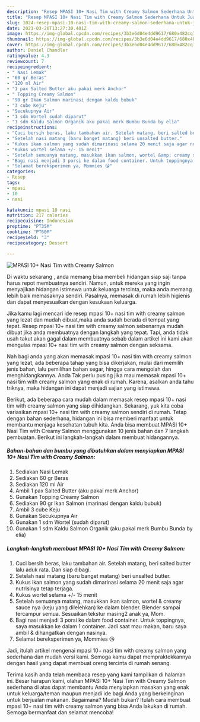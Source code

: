 ```yaml
---
description: "Resep MPASI 10+ Nasi Tim with Creamy Salmon Sederhana Untuk Jualan"
title: "Resep MPASI 10+ Nasi Tim with Creamy Salmon Sederhana Untuk Jualan"
slug: 1024-resep-mpasi-10-nasi-tim-with-creamy-salmon-sederhana-untuk-jualan
date: 2021-03-26T13:27:30.401Z
image: https://img-global.cpcdn.com/recipes/3b3e6d04e4dd9617/680x482cq70/mpasi-10-nasi-tim-with-creamy-salmon-foto-resep-utama.jpg
thumbnail: https://img-global.cpcdn.com/recipes/3b3e6d04e4dd9617/680x482cq70/mpasi-10-nasi-tim-with-creamy-salmon-foto-resep-utama.jpg
cover: https://img-global.cpcdn.com/recipes/3b3e6d04e4dd9617/680x482cq70/mpasi-10-nasi-tim-with-creamy-salmon-foto-resep-utama.jpg
author: Daniel Chandler
ratingvalue: 4.3
reviewcount: 7
recipeingredient:
- " Nasi Lemak"
- "60 gr Beras"
- "120 ml Air"
- "1 pax Salted Butter aku pakai merk Anchor"
- " Topping Creamy Salmon"
- "90 gr Ikan Salmon marinasi dengan kaldu bubuk"
- "3 cube Keju"
- "Secukupnya Air"
- "1 sdm Wortel sudah diparut"
- "1 sdm Kaldu Salmon Organik aku pakai merk Bumbu Bunda by elia"
recipeinstructions:
- "Cuci bersih beras, laku tambahan air. Setelah matang, beri salted butter lalu aduk rata. Dan siap dibagi."
- "Setelah nasi matang (baru banget matang) beri unsalted butter."
- "Kukus ikan salmon yang sudah dimarinasi selama 20 menit saja agar nutrisinya tetap terjaga."
- "Kukus wortel selama +/- 15 menit"
- "Setelah semuanya matang, masukkan ikan salmon, wortel &amp; creamy sauce nya (keju yang dilelehkan) ke dalam blender. Blender sampai tercampur semua. Sesuaikan tekstur masing2 anak ya, Mom."
- "Bagi nasi menjadi 3 porsi ke dalam food container. Untuk toppingnya, saya masukkan ke dalam 1 container. Jadi saat mau makan, baru saya ambil &amp; dihangatkan dengan nasinya."
- "Selamat bereksperimen ya, Mommies 😘"
categories:
- Resep
tags:
- mpasi
- 10
- nasi

katakunci: mpasi 10 nasi 
nutrition: 217 calories
recipecuisine: Indonesian
preptime: "PT35M"
cooktime: "PT60M"
recipeyield: "3"
recipecategory: Dessert

---
```



![MPASI 10+ Nasi Tim with Creamy Salmon](https://img-global.cpcdn.com/recipes/3b3e6d04e4dd9617/680x482cq70/mpasi-10-nasi-tim-with-creamy-salmon-foto-resep-utama.jpg)

Di waktu  sekarang , anda memang bisa membeli hidangan siap saji tanpa harus repot membuatnya sendiri. Namun, untuk mereka yang ingin menyajikan hidangan istimewa untuk keluarga tercinta, maka anda memang lebih baik memasaknya sendiri. Pasalnya, memasak di rumah lebih higienis dan dapat menyesuaikan dengan kesukaan keluarga.

Jika kamu lagi mencari ide resep mpasi 10+ nasi tim with creamy salmon yang lezat dan mudah dibuat,maka anda sudah berada di tempat yang tepat. Resep mpasi 10+ nasi tim with creamy salmon  sebenarnya mudah dibuat jika anda membuatnya dengan langkah yang tepat. Tapi, anda tidak usah takut akan gagal dalam membuatnya 
sebab dalam artikel ini kami akan mengulas mpasi 10+ nasi tim with creamy salmon dengan seksama.  



Nah bagi anda yang akan memasak mpasi 10+ nasi tim with creamy salmon yang lezat, ada beberapa tahap yang bisa dikerjakan, mulai dari memilih jenis bahan, lalu pemilihan bahan segar, hingga cara mengolah dan menghidangkannya. Anda Tak perlu pusing jika mau memasak mpasi 10+ nasi tim with creamy salmon yang enak di rumah. Karena, asalkan anda  tahu triknya, maka hidangan ini dapat menjadi sajian yang istimewa.

Berikut, ada beberapa cara mudah dalam memasak resep mpasi 10+ nasi tim with creamy salmon yang siap dihidangkan. Sekarang, yuk kita coba variasikan mpasi 10+ nasi tim with creamy salmon sendiri di rumah. Tetap dengan bahan sederhana, hidangan ini bisa memberi manfaat untuk membantu menjaga kesehatan tubuh kita. Anda bisa membuat MPASI 10+ Nasi Tim with Creamy Salmon menggunakan 10 jenis bahan dan 7 langkah pembuatan. Berikut ini langkah-langkah dalam membuat hidangannya.

<!--inarticleads1-->

##### Bahan-bahan dan bumbu yang dibutuhkan dalam menyiapkan MPASI 10+ Nasi Tim with Creamy Salmon:

1. Sediakan  Nasi Lemak
1. Sediakan 60 gr Beras
1. Sediakan 120 ml Air
1. Ambil 1 pax Salted Butter (aku pakai merk Anchor)
1. Gunakan  Topping Creamy Salmon
1. Sediakan 90 gr Ikan Salmon (marinasi dengan kaldu bubuk)
1. Ambil 3 cube Keju
1. Gunakan Secukupnya Air
1. Gunakan 1 sdm Wortel (sudah diparut)
1. Gunakan 1 sdm Kaldu Salmon Organik (aku pakai merk Bumbu Bunda by elia)




<!--inarticleads2-->

##### Langkah-langkah membuat MPASI 10+ Nasi Tim with Creamy Salmon:

1. Cuci bersih beras, laku tambahan air. Setelah matang, beri salted butter lalu aduk rata. Dan siap dibagi.
1. Setelah nasi matang (baru banget matang) beri unsalted butter.
1. Kukus ikan salmon yang sudah dimarinasi selama 20 menit saja agar nutrisinya tetap terjaga.
1. Kukus wortel selama +/- 15 menit
1. Setelah semuanya matang, masukkan ikan salmon, wortel &amp; creamy sauce nya (keju yang dilelehkan) ke dalam blender. Blender sampai tercampur semua. Sesuaikan tekstur masing2 anak ya, Mom.
1. Bagi nasi menjadi 3 porsi ke dalam food container. Untuk toppingnya, saya masukkan ke dalam 1 container. Jadi saat mau makan, baru saya ambil &amp; dihangatkan dengan nasinya.
1. Selamat bereksperimen ya, Mommies 😘




Jadi, itulah artikel mengenai  mpasi 10+ nasi tim with creamy salmon  yang sederhana dan mudah versi kami. Semoga kamu dapat mempraktekkannya dengan hasil yang dapat membuat oreng tercinta di rumah senang. 

Terima kasih anda telah membaca resep yang kami tampilkan di halaman ini. Besar harapan kami, olahan  MPASI 10+ Nasi Tim with Creamy Salmon sederhana di atas dapat membantu Anda menyiapkan masakan yang enak untuk keluarga/teman maupun menjadi ide bagi Anda yang berkeinginan untuk berjualan makanan. Bagaimana? Mudah bukan? Itulah cara membuat mpasi 10+ nasi tim with creamy salmon yang bisa Anda lakukan di rumah. Semoga bermanfaat dan selamat mencoba!

